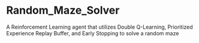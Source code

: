 # Random_Maze_Solver
A Reinforcement Learning agent that utilizes Double Q-Learning, Prioritized Experience Replay Buffer, and Early Stopping to solve a random maze

